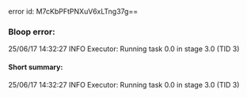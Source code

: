 error id: M7cKbPFtPNXuV6xLTng37g==
### Bloop error:

25/06/17 14:32:27 INFO Executor: Running task 0.0 in stage 3.0 (TID 3)
#### Short summary: 

25/06/17 14:32:27 INFO Executor: Running task 0.0 in stage 3.0 (TID 3)